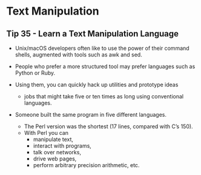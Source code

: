 # Text Manipulation

## Tip 35 - Learn a Text Manipulation Language

- Unix/macOS developers often like to use the power of their command shells, augmented with tools such as awk and sed. 
- People who prefer a more structured tool may prefer languages such as Python or Ruby.


- Using them, you can quickly hack up utilities and prototype ideas 
  - jobs that might take five or ten times as long using conventional languages.
  
- Someone built the same program in five different languages. 
  - The Perl version was the shortest (17 lines, compared with C’s 150). 
  - With Perl you can 
    - manipulate text, 
    - interact with programs, 
    - talk over networks, 
    - drive web pages, 
    - perform arbitrary precision arithmetic, etc.